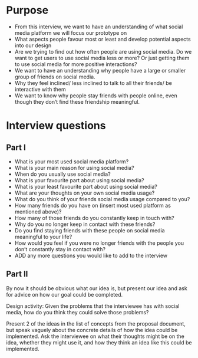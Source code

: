 # Purpose

* From this interview, we want to have an understanding of what social media platform we will focus our prototype on
* What aspects people favour most or least and develop potential aspects into our design
* Are we trying to find out how often people are using social media. Do we want to get users to use social media less or more? Or just getting them to use social media for more positive interactions?
* We want to have an understanding why people have a large or smaller group of friends on social media.
* Why they feel inclined/ less inclined to talk to all their friends/ be interactive with them
* We want to know why people stay friends with people online, even though they don’t find these friendship meaningful.

# Interview questions

## Part I

* What is your most used social media platform?
* What is your main reason for using social media?
* When do you usually use social media?
* What is your favourite part about using social media?
* What is your least favourite part about using social media?
* What are your thoughts on your own social media usage?
* What do you think of your friends social media usage compared to you?
* How many friends do you have on (insert most used platform as mentioned above)?
* How many of those friends do you constantly keep in touch with?
* Why do you no longer keep in contact with these friends?
* Do you find staying friends with these people on social media meaningful to your life?
* How would you feel if you were no longer friends with the people you don’t constantly stay in contact with?
* ADD any more questions you would like to add to the interview

## Part II

By now it should be obvious what our idea is, but present our idea and ask for advice on how our goal could be completed.

Design activity: Given the problems that the interviewee has with social media, how do you think they could solve those problems?

Present 2 of the ideas in the list of concepts from the proposal document, but speak vaguely about the concrete details of how the idea could be implemented. Ask the interviewee on what their thoughts might be on the idea, whether they might use it, and how they think an idea like this could be implemented.
